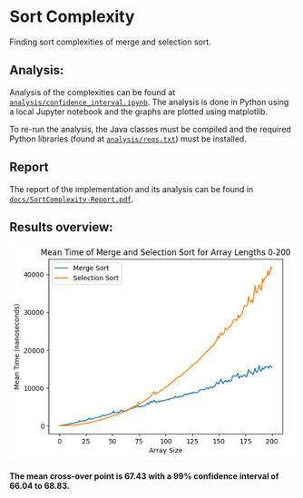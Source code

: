 # Sort Complexity

Finding sort complexities of merge and selection sort.

## Analysis:

Analysis of the complexities can be found
at [`analysis/confidence_interval.ipynb`](https://github.com/amylnikov30/SortComplexity/blob/main/analysis/confidence_interval.ipynb).
The analysis is done in Python using a local Jupyter notebook and the graphs are plotted using matplotlib.

To re-run the analysis, the Java classes must be compiled and the required Python libraries (found
at [`analysis/reqs.txt`](https://github.com/amylnikov30/SortComplexity/blob/main/analysis/reqs.txt)) must be installed.

## Report

The report of the implementation and its analysis can be found
in [`docs/SortComplexity-Report.pdf`](https://github.com/amylnikov30/SortComplexity/blob/main/docs/SortComplexity_Report.pdf).

## Results overview:

<img src="docs/img/mean_times.png" alt="">

#### The mean cross-over point is 67.43 with a 99% confidence interval of 66.04 to 68.83.